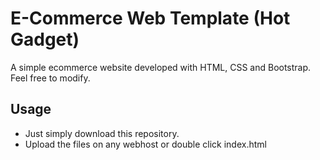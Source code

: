 # E-Commerce Web Template (Hot Gadget)

 A simple ecommerce website developed with HTML, CSS and Bootstrap. Feel free to modify.

## Usage
 - Just simply download this repository.
 - Upload the files on any webhost or double click index.html
